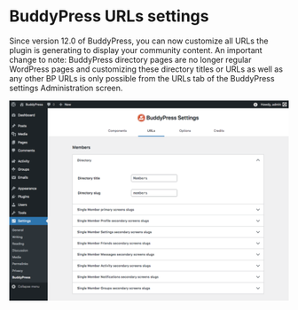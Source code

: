 # BuddyPress URLs settings

Since version 12.0 of BuddyPress, you can now customize all URLs the plugin is generating to display your community content. An important change to note: BuddyPress directory pages are no longer regular WordPress pages and customizing these directory titles or URLs as well as any other BP URLs is only possible from the URLs tab of the BuddyPress settings Administration screen.

![BP URLs tab screenshot](../../assets/bp-settings-customize-slugs.png)
